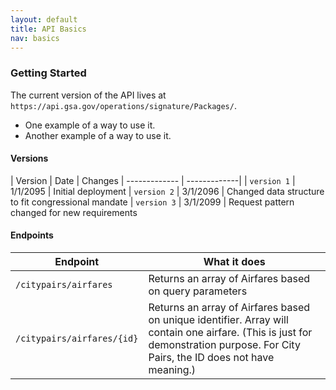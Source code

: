 ```yaml
---
layout: default
title: API Basics
nav: basics
---
```


### Getting Started

The current version of the API lives at ```https://api.gsa.gov/operations/signature/Packages/```.

- One example of a way to use it.
- Another example of a way to use it.

#### Versions

| Version | Date | Changes
| ------------- | -------------|
| ```version 1``` | 1/1/2095 | Initial deployment
| ```version 2``` | 3/1/2096 | Changed data structure to fit congressional mandate
| ```version 3``` | 3/1/2099 | Request pattern changed for new requirements

#### Endpoints

| Endpoint | What it does |
| ------------- | -------------|
| ```/citypairs/airfares``` | Returns an array of Airfares based on query parameters
| ```/citypairs/airfares/{id}``` | Returns an array of Airfares based on unique identifier. Array will contain one airfare. (This is just for demonstration purpose. For City Pairs, the ID does not have meaning.)

<body id="basics"></body>
